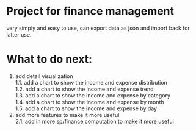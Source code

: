 # Project for finance management  

very simply and easy to use, can export data as json and import back for latter use.  

# What to do next:  

1. add detail visualization   
    1.1. add a chart to show the income and expense distribution  
    1.2. add a chart to show the income and expense trend  
    1.3. add a chart to show the income and expense by category  
    1.4. add a chart to show the income and expense by month  
    1.5. add a chart to show the income and expense by day  
2. add more features to make it more useful  
    2.1. add in more sp/finance computation to make it more useful  
